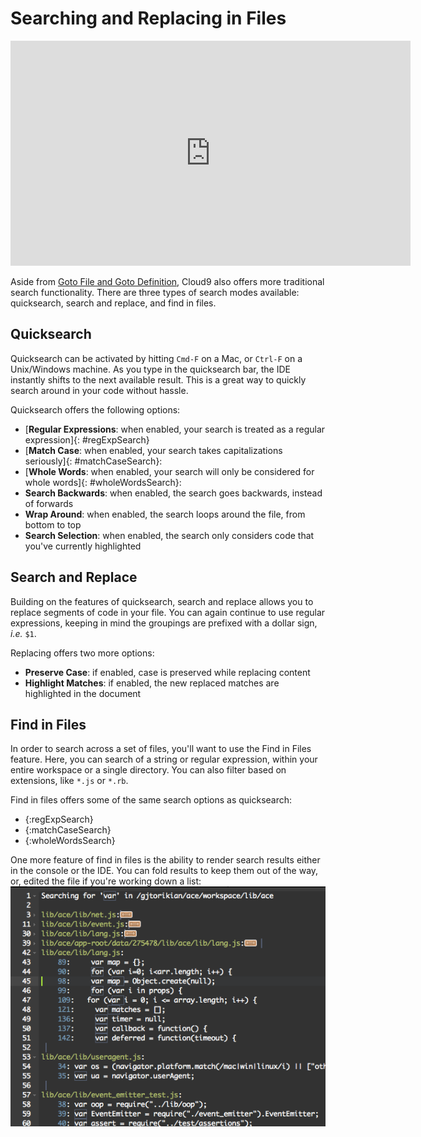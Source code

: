 # Searching and Replacing in Files

<iframe width="640" height="360" src="https://www.youtube.com/embed/jQb-wxELkI4" frameborder="0" allowfullscreen></iframe>

Aside from [Goto File and Goto Definition](./gotofile_and_definition.html), Cloud9 also offers more traditional search functionality. There are three types of search modes available: quicksearch, search and replace, and find in files.

## Quicksearch

Quicksearch can be activated by hitting `Cmd-F` on a Mac, or `Ctrl-F` on a Unix/Windows machine. As you type in the quicksearch bar, the IDE instantly shifts to the next available result. This is a great way to quickly search around in your code without hassle.

Quicksearch offers the following options:

* [**Regular Expressions**: when enabled, your search is treated as a regular expression]{: #regExpSearch}
* [**Match Case**: when enabled, your search takes capitalizations seriously]{: #matchCaseSearch}:
* [**Whole Words**: when enabled, your search will only be considered for whole words]{: #wholeWordsSearch}: 
* **Search Backwards**: when enabled, the search goes backwards, instead of forwards
* **Wrap Around**: when enabled, the search loops around the file, from bottom to top
* **Search Selection**: when enabled, the search only considers code that you've currently highlighted

## Search and Replace

Building on the features of quicksearch, search and replace allows you to replace segments of code in your file. You can again continue to use regular expressions, keeping in mind the groupings are prefixed with a dollar sign, _i.e._ `$1`.

Replacing offers two more options:

* **Preserve Case**: if enabled, case is preserved while replacing content
* **Highlight Matches**: if enabled, the new replaced matches are highlighted in the document

## Find in Files

In order to search across a set of files, you'll want to use the Find in Files feature. Here, you can search of a string or regular expression, within your entire workspace or a single directory. You can also filter based on extensions, like `*.js` or `*.rb`.

Find in files offers some of the same search options as quicksearch:

* {:regExpSearch}
* {:matchCaseSearch}
* {:wholeWordsSearch}

One more feature of find in files is the ability to render search results either in the console or the IDE. You can fold results to keep them out of the way, or, edited the file if you're working down a list:  
![Search in files, IDE results](./resources/images/searchinfiles_ide.png)